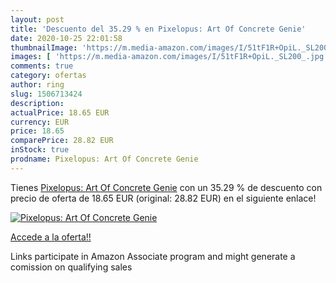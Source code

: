```yaml
---
layout: post
title: 'Descuento del 35.29 % en Pixelopus: Art Of Concrete Genie'
date: 2020-10-25 22:01:58
thumbnailImage: 'https://m.media-amazon.com/images/I/51tF1R+OpiL._SL200_.jpg'
images: [ 'https://m.media-amazon.com/images/I/51tF1R+OpiL._SL200_.jpg' ]
comments: true
category: ofertas
author: ring
slug: 1506713424
description:
actualPrice: 18.65 EUR
currency: EUR
price: 18.65
comparePrice: 28.82 EUR
inStock: true
prodname: Pixelopus: Art Of Concrete Genie
---
```


Tienes [Pixelopus: Art Of Concrete Genie](https://www.amazon.es/dp/1506713424/?tag=tolees-21) con un 35.29 % de descuento con precio de oferta de 18.65 EUR (original: 28.82 EUR) en el siguiente enlace!

[![Pixelopus: Art Of Concrete Genie](https://m.media-amazon.com/images/I/51tF1R+OpiL._SL200_.jpg)](https://www.amazon.es/dp/1506713424/?tag=tolees-21)

[Accede a la oferta!!](https://www.amazon.es/dp/1506713424/?tag=tolees-21)

Links participate in Amazon Associate program and might generate a comission on qualifying sales


